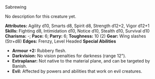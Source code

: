 Sabrewing

No description for this creature yet.

**Attributes:** Agility d10, Smarts d8, Spirit d8, Strength d12+2, Vigor
d12+1
**Skills:** Fighting d8, Intimidation d10, Notice d10, Stealth d10,
Survival d10
**Charisma:** -; **Pace:** 6; **Parry:** 6; **Toughness:** 10 (2)
**Gear:** Wing slashes (Str+d8)
**Edges:** Frenzy, Level Headed
**Special Abilities**
- **Armour +2:** Rubbery flesh.
- **Darkvision:** No vision penalties for darkness (range 12").
- **Extraplanar:** Not native to the material plane, and can be targeted
by Banish.
- **Evil:** Affected by powers and abilities that work on evil
creatures.

